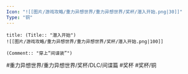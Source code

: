 ```yaml
---
Icon: "![[图片/游戏攻略/重力异想世界/重力异想世界/奖杯/潜入开始.png|30]]"
Type: "铜"
---
```

```ad-common-bronze-trophy
title: (Title:: "潜入开始")
![[图片/游戏攻略/重力异想世界/重力异想世界/奖杯/潜入开始.png|100]]

(Comment:: "穿上“间谍装”")
```

#重力异想世界/重力异想世界/奖杯/DLC/间谍篇 #奖杯 #奖杯/铜
